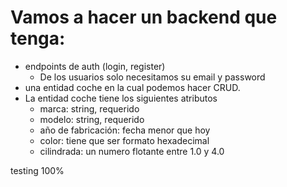 # Vamos a hacer un backend que tenga:

- endpoints de auth (login, register)
  - De los usuarios solo necesitamos su email y password
- una entidad coche en la cual podemos hacer CRUD.
- La entidad coche tiene los siguientes atributos
  - marca: string, requerido
  - modelo: string, requerido
  - año de fabricación: fecha menor que hoy
  - color: tiene que ser formato hexadecimal
  - cilindrada: un numero flotante entre 1.0 y 4.0

testing 100%
